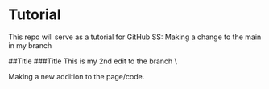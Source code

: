 # Tutorial
This repo will serve as a tutorial for GitHub
SS: Making a change to the main in my branch 


##Title
###Title
This is my 2nd edit to the branch
\

Making a new addition to the page/code.
